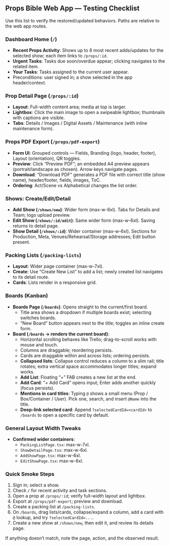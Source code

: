 ## Props Bible Web App — Testing Checklist

Use this list to verify the restored/updated behaviors. Paths are relative to the web app routes.

### Dashboard Home (`/`)
- **Recent Props Activity**: Shows up to 8 most recent adds/updates for the selected show; each item links to `/props/:id`.
- **Urgent Tasks**: Tasks due soon/overdue appear; clicking navigates to the related item.
- **Your Tasks**: Tasks assigned to the current user appear.
- Preconditions: user signed in; a show selected in the app header/context.

### Prop Detail Page (`/props/:id`)
- **Layout**: Full-width content area; media at top is larger.
- **Lightbox**: Click the main image to open a swipeable lightbox; thumbnails with captions are visible.
- **Tabs**: Details / Images / Digital Assets / Maintenance (with inline maintenance form).

### Props PDF Export (`/props/pdf-export`)
- **Form UI**: Grouped controls — Fields, Branding (logo, header, footer), Layout (orientation), QR toggles.
- **Preview**: Click “Preview PDF”; an embedded A4 preview appears (portrait/landscape as chosen). Arrow keys navigate pages.
- **Download**: “Download PDF” generates a PDF file with correct title (show name), header/footer, fields, images, ToC.
- **Ordering**: Act/Scene vs Alphabetical changes the list order.

### Shows: Create/Edit/Detail
- **Add Show (`/shows/new`)**: Wider form (max-w-6xl). Tabs for Details and Team; logo upload preview.
- **Edit Show (`/shows/:id/edit`)**: Same wider form (max-w-6xl). Saving returns to detail page.
- **Show Detail (`/shows/:id`)**: Wider container (max-w-6xl). Sections for Production, Meta, Venues/Rehearsal/Storage addresses; Edit button present.

### Packing Lists (`/packing-lists`)
- **Layout**: Wider page container (max-w-7xl).
- **Create**: Use “Create New List” to add a list; newly created list navigates to its detail route.
- **Cards**: Lists render in a responsive grid.

### Boards (Kanban)
- **Boards Page (`/boards`)**: Opens straight to the current/first board.
  - Title area shows a dropdown if multiple boards exist; selecting switches boards.
  - “New Board” button appears next to the title; toggles an inline create form.
- **Board (`/boards` → renders the current board)**:
  - Horizontal scrolling behaves like Trello; drag-to-scroll works with mouse and touch.
  - Columns are draggable; reordering persists.
  - Cards are draggable within and across lists; ordering persists.
  - **Collapsed lists**: Collapse control reduces a column to a slim rail; title rotates; extra vertical space accommodates longer titles; expand works.
  - **Add List**: Floating “+” FAB creates a new list at the end.
  - **Add Card**: “+ Add Card” opens input; Enter adds another quickly (focus persists).
  - **Mentions in card titles**: Typing `@` shows a small menu (Prop / Box/Container / User). Pick one, search, and insert `@Name` into the title.
  - **Deep-link selected card**: Append `?selectedCardId=<cardId>` to `/boards` to open a specific card by default.

### General Layout Width Tweaks
- **Confirmed wider containers**:
  - `PackingListPage.tsx`: max-w-7xl.
  - `ShowDetailPage.tsx`: max-w-6xl.
  - `AddShowPage.tsx`: max-w-6xl.
  - `EditShowPage.tsx`: max-w-6xl.

### Quick Smoke Steps
1) Sign in; select a show.
2) Check `/` for recent activity and task sections.
3) Open a prop at `/props/:id`; verify full-width layout and lightbox.
4) Export at `/props/pdf-export`; preview and download.
5) Create a packing list at `/packing-lists`.
6) On `/boards`, drag lists/cards, collapse/expand a column, add a card with `@` lookup, and try `?selectedCardId=...`.
7) Create a new show at `/shows/new`, then edit it, and review its details page.

If anything doesn’t match, note the page, action, and the observed result.

